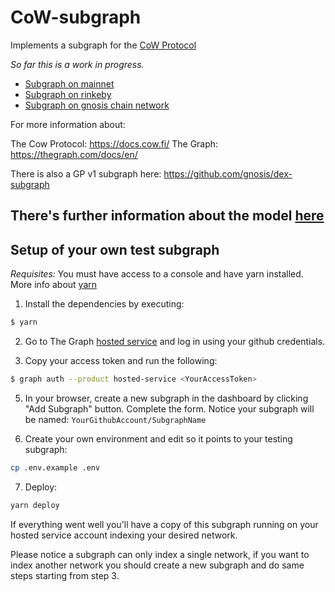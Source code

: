 # CoW-subgraph

Implements a subgraph for the [CoW Protocol](https://github.com/gnosis/gp-v2-contracts)

*So far this is a work in progress.*

- [Subgraph on mainnet](https://thegraph.com/hosted-service/subgraph/cowprotocol/cow)
- [Subgraph on rinkeby](https://thegraph.com/hosted-service/subgraph/cowprotocol/cow-rinkeby)
- [Subgraph on gnosis chain network](https://thegraph.com/hosted-service/subgraph/cowprotocol/cow-gc)

For more information about:

The Cow Protocol: https://docs.cow.fi/
The Graph: https://thegraph.com/docs/en/

There is also a GP v1 subgraph here: https://github.com/gnosis/dex-subgraph

## There's further information about the model [here](./model.md)

## Setup of your own test subgraph

*Requisites:* You must have access to a console and have yarn installed. More info about [yarn](https://classic.yarnpkg.com/lang/en/docs/)

1. Install the dependencies by executing:

```bash
$ yarn
```

2. Go to The Graph [hosted service](https://thegraph.com/hosted-service/dashboard) and log in using your github credentials. 

3. Copy your access token and run the following:

```bash
$ graph auth --product hosted-service <YourAccessToken>
```

5. In your browser, create a new subgraph in the dashboard by clicking "Add Subgraph" button. Complete the form. Notice your subgraph will be named: `YourGithubAccount/SubgraphName`

6. Create your own environment and edit so it points to your testing subgraph:

```bash
cp .env.example .env
```

7. Deploy:
```bash
yarn deploy
```

If everything went well you'll have a copy of this subgraph running on your hosted service account indexing your desired network.

Please notice a subgraph can only index a single network, if you want to index another network you should create a new subgraph and do same steps starting from step 3.
